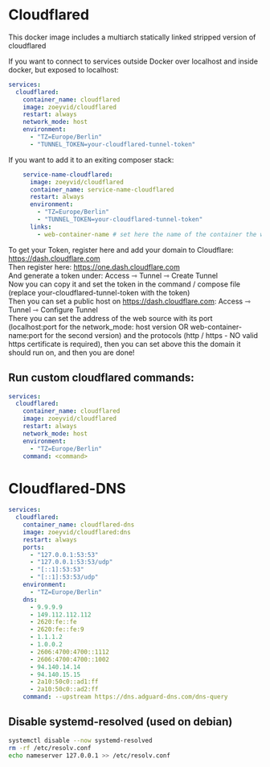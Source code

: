 # Cloudflared

This docker image includes a multiarch statically linked stripped version of cloudflared

If you want to connect to services outside Docker over localhost and inside docker, but exposed to localhost: <br>

```yml
services:
  cloudflared:
    container_name: cloudflared
    image: zoeyvid/cloudflared
    restart: always
    network_mode: host
    environment:
      - "TZ=Europe/Berlin"
      - "TUNNEL_TOKEN=your-cloudflared-tunnel-token"
```

If you want to add it to an exiting composer stack: <br>

```yml
    service-name-cloudflared:
      image: zoeyvid/cloudflared
      container_name: service-name-cloudflared
      restart: always
      environment:
        - "TZ=Europe/Berlin"
        - "TUNNEL_TOKEN=your-cloudflared-tunnel-token"
      links:
        - web-container-name # set here the name of the container the web service runs on, you dont need to expose its web ports
```

To get your Token, register here and add your domain to Cloudflare: https://dash.cloudflare.com <br>
Then register here: https://one.dash.cloudflare.com <br>
And generate a token under: Access ⇾ Tunnel ⇾ Create Tunnel <br>
Now you can copy it and set the token in the command / compose file (replace your-cloudflared-tunnel-token with the token) <br>
Then you can set a public host on https://dash.cloudflare.com: Access ⇾ Tunnel ⇾ Configure Tunnel <br>
There you can set the address of the web source with its port (localhost:port for the network_mode: host version OR web-container-name:port for the second version) and the protocols (http / https - NO valid https certificate is required), then you can set above this the domain it should run on, and then you are done! <br>

## Run custom cloudflared commands:
```yml
services:
  cloudflared:
    container_name: cloudflared
    image: zoeyvid/cloudflared
    restart: always
    network_mode: host
    environment:
      - "TZ=Europe/Berlin"
    command: <command>

```

# Cloudflared-DNS

```yml
services:
  cloudflared:
    container_name: cloudflared-dns
    image: zoeyvid/cloudflared:dns
    restart: always
    ports:
      - "127.0.0.1:53:53"
      - "127.0.0.1:53:53/udp"
      - "[::1]:53:53"
      - "[::1]:53:53/udp"
    environment:
      - "TZ=Europe/Berlin"
    dns:
      - 9.9.9.9
      - 149.112.112.112
      - 2620:fe::fe
      - 2620:fe::fe:9
      - 1.1.1.2
      - 1.0.0.2
      - 2606:4700:4700::1112
      - 2606:4700:4700::1002
      - 94.140.14.14
      - 94.140.15.15
      - 2a10:50c0::ad1:ff
      - 2a10:50c0::ad2:ff
    command: --upstream https://dns.adguard-dns.com/dns-query
```

## Disable systemd-resolved (used on debian)
```sh
systemctl disable --now systemd-resolved
rm -rf /etc/resolv.conf
echo nameserver 127.0.0.1 >> /etc/resolv.conf
```
